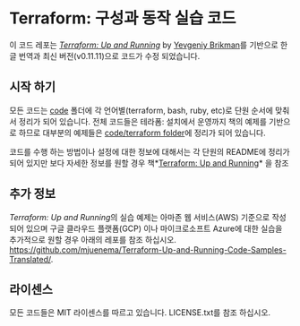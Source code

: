 # Terraform: 구성과 동작 실습 코드

이 코드 레포는 *[Terraform: Up and Running](http://www.terraformupandrunning.com)* by 
[Yevgeniy Brikman](http://www.ybrikman.com)를 기반으로 한글 번역과 최신 버전(v0.11.11)으로 코드가 수정 되었습니다.

## 시작 하기
모든 코드는 [code](/code) 폴더에 각 언어별(terraform, bash, ruby, etc)로 단원 순서에 맞춰서 정리가 되어 있습니다. 전체 코드들은 테라폼: 설치에서 운영까지 책의 예제를 기반으로 하므로 대부분의 예제들은 [code/terraform folder](/code/terraform)에 정리가 되어 있습니다.

코드를 수행 하는 방법이나 설정에 대한 정보에 대해서는 각 단원의 README에 정리가 되어 있지만 보다 자세한 정보를 원할 경우 책*[Terraform: Up and Running](http://www.terraformupandrunning.com)* 을 참조

## 추가 정보
*Terraform: Up and Running*의 실습 예제는 아마존 웹 서비스(AWS) 기준으로 작성 되어 있으며 구글 클라우드 플랫폼(GCP) 이나 마이크로소프트 Azure에 대한 실습을 추가적으로 원할 경우 아래의 레포를 참조 하십시오.
https://github.com/mjuenema/Terraform-Up-and-Running-Code-Samples-Translated/. 


## 라이센스
모든 코드들은 MIT 라이센스를 따르고 있습니다. LICENSE.txt를 참조 하십시오.
